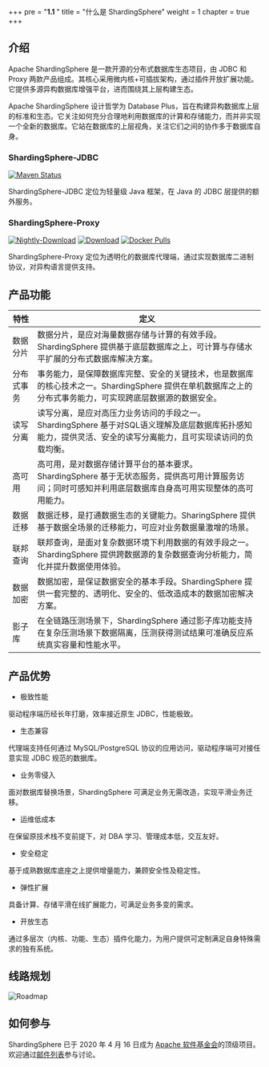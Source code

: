 +++
pre = "<b>1.1 </b>"
title = "什么是 ShardingSphere"
weight = 1
chapter = true
+++

## 介绍

Apache ShardingSphere 是一款开源的分布式数据库生态项目，由 JDBC 和 Proxy 两款产品组成。其核心采用微内核+可插拔架构，通过插件开放扩展功能。它提供多源异构数据库增强平台，进而围绕其上层构建生态。

Apache ShardingSphere 设计哲学为 Database Plus，旨在构建异构数据库上层的标准和生态。它关注如何充分合理地利用数据库的计算和存储能力，而并非实现一个全新的数据库。它站在数据库的上层视角，关注它们之间的协作多于数据库自身。

### ShardingSphere-JDBC

[![Maven Status](https://img.shields.io/maven-central/v/org.apache.shardingsphere/shardingsphere-jdbc.svg?color=green)](https://mvnrepository.com/artifact/org.apache.shardingsphere/shardingsphere-jdbc)

ShardingSphere-JDBC 定位为轻量级 Java 框架，在 Java 的 JDBC 层提供的额外服务。

### ShardingSphere-Proxy

[![Nightly-Download](https://img.shields.io/badge/nightly--builds-download-orange.svg)](https://nightlies.apache.org/shardingsphere/)
[![Download](https://img.shields.io/badge/release-download-orange.svg)](/cn/downloads/)
[![Docker Pulls](https://img.shields.io/docker/pulls/apache/shardingsphere-proxy.svg)](https://hub.docker.com/r/apache/shardingsphere-proxy)

ShardingSphere-Proxy 定位为透明化的数据库代理端，通过实现数据库二进制协议，对异构语言提供支持。

## 产品功能

| 特性       | 定义 |
| --------- | ----- |
| 数据分片   | 数据分片，是应对海量数据存储与计算的有效手段。ShardingSphere 提供基于底层数据库之上，可计算与存储水平扩展的分布式数据库解决方案。 |
| 分布式事务 | 事务能力，是保障数据库完整、安全的关键技术，也是数据库的核心技术之一。ShardingSphere 提供在单机数据库之上的分布式事务能力，可实现跨底层数据源的数据安全。 |
| 读写分离   | 读写分离，是应对高压力业务访问的手段之一。ShardingSphere 基于对SQL语义理解及底层数据库拓扑感知能力，提供灵活、安全的读写分离能力，且可实现读访问的负载均衡。 |
| 高可用     | 高可用，是对数据存储计算平台的基本要求。ShardingSphere 基于无状态服务，提供高可用计算服务访问；同时可感知并利用底层数据库自身高可用实现整体的高可用能力。 |
| 数据迁移   | 数据迁移，是打通数据生态的关键能力。SharingSphere 提供基于数据全场景的迁移能力，可应对业务数据量激增的场景。 |
| 联邦查询   | 联邦查询，是面对复杂数据环境下利用数据的有效手段之一。ShardingSphere 提供跨数据源的复杂数据查询分析能力，简化并提升数据使用体验。 |
| 数据加密   | 数据加密，是保证数据安全的基本手段。ShardingSphere 提供一套完整的、透明化、安全的、低改造成本的数据加密解决方案。 |
| 影子库     | 在全链路压测场景下，ShardingSphere 通过影子库功能支持在复杂压测场景下数据隔离，压测获得测试结果可准确反应系统真实容量和性能水平。 |

## 产品优势

* 极致性能

驱动程序端历经长年打磨，效率接近原生 JDBC，性能极致。

* 生态兼容

代理端支持任何通过 MySQL/PostgreSQL 协议的应用访问，驱动程序端可对接任意实现 JDBC 规范的数据库。

* 业务零侵入

面对数据库替换场景，ShardingSphere 可满足业务无需改造，实现平滑业务迁移。

* 运维低成本

在保留原技术栈不变前提下，对 DBA 学习、管理成本低，交互友好。

* 安全稳定

基于成熟数据库底座之上提供增量能力，兼顾安全性及稳定性。

* 弹性扩展

具备计算、存储平滑在线扩展能力，可满足业务多变的需求。

* 开放生态

通过多层次（内核、功能、生态）插件化能力，为用户提供可定制满足自身特殊需求的独有系统。

## 线路规划

![Roadmap](https://shardingsphere.apache.org/document/current/img/roadmap_cn.png)

## 如何参与

ShardingSphere 已于 2020 年 4 月 16 日成为 [Apache 软件基金会](https://apache.org/index.html#projects-list)的顶级项目。
欢迎通过[邮件列表](mailto:dev@shardingsphere.apache.org)参与讨论。
